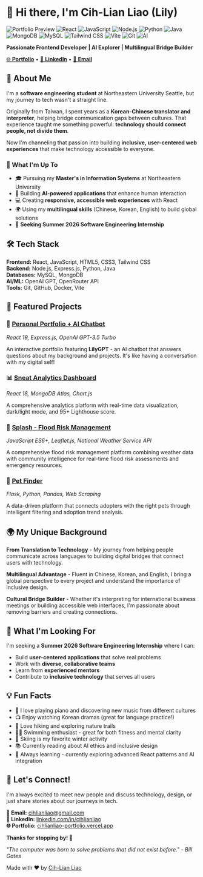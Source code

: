 # 👋 Hi there, I'm Cih-Lian Liao (Lily)


![Portfolio Preview](https://img.shields.io/badge/Portfolio-Live-brightgreen?style=flat-square)
![React](https://img.shields.io/badge/React-19-blue?style=flat-square&logo=react)
![JavaScript](https://img.shields.io/badge/JavaScript-ES6+-yellow?style=flat-square&logo=javascript)
![Node.js](https://img.shields.io/badge/Node.js-Express-green?style=flat-square&logo=node.js)
![Python](https://img.shields.io/badge/Python-3.x-blue?style=flat-square&logo=python)
![Java](https://img.shields.io/badge/Java-Programming-orange?style=flat-square&logo=java)
![MongoDB](https://img.shields.io/badge/MongoDB-Database-green?style=flat-square&logo=mongodb)
![MySQL](https://img.shields.io/badge/MySQL-Database-blue?style=flat-square&logo=mysql)
![Tailwind CSS](https://img.shields.io/badge/Tailwind-CSS-38B2AC?style=flat-square&logo=tailwind-css)
![Vite](https://img.shields.io/badge/Vite-Fast-646CFF?style=flat-square&logo=vite)
![Git](https://img.shields.io/badge/Git-Version%20Control-F05032?style=flat-square&logo=git)
![AI](https://img.shields.io/badge/AI-Powered-orange?style=flat-square&logo=openai)

**Passionate Frontend Developer | AI Explorer | Multilingual Bridge Builder**

[🌐 **Portfolio**](https://cihlianliao-portfolio.vercel.app) • [💼 **LinkedIn**](https://www.linkedin.com/in/cihlianliao) • [📧 **Email**](mailto:cihlianliao@gmail.com)



## 🌟 About Me

I'm a **software engineering student** at Northeastern University Seattle, but my journey to tech wasn't a straight line. 

Originally from Taiwan, I spent years as a **Korean-Chinese translator and interpreter**, helping bridge communication gaps between cultures. That experience taught me something powerful: **technology should connect people, not divide them**.

Now I'm channeling that passion into building **inclusive, user-centered web experiences** that make technology accessible to everyone.

### 🎯 What I'm Up To

- 🎓 Pursuing my **Master's in Information Systems** at Northeastern University
- 🤖 Building **AI-powered applications** that enhance human interaction
- 💻 Creating **responsive, accessible web experiences** with React
- 🌍 Using my **multilingual skills** (Chinese, Korean, English) to build global solutions
- 🎯 **Seeking Summer 2026 Software Engineering Internship**


## 🛠️ Tech Stack

**Frontend:** React, JavaScript, HTML5, CSS3, Tailwind CSS  
**Backend:** Node.js, Express.js, Python, Java  
**Databases:** MySQL, MongoDB  
**AI/ML:** OpenAI GPT, OpenRouter API  
**Tools:** Git, GitHub, Docker, Vite  


## 🚀 Featured Projects

### 🤖 [Personal Portfolio + AI Chatbot](https://cihlianliao-portfolio.vercel.app)
*React 19, Express.js, OpenAI GPT-3.5 Turbo*

An interactive portfolio featuring **LilyGPT** - an AI chatbot that answers questions about my background and projects. It's like having a conversation with my digital self!

### 📊 [Sneat Analytics Dashboard](https://sneat-cihlianliao.vercel.app)
*React 18, MongoDB Atlas, Chart.js*

A comprehensive analytics platform with real-time data visualization, dark/light mode, and 95+ Lighthouse score.

### 🌊 [Splash - Flood Risk Management](https://cih-lian-liao.github.io/splash)
*JavaScript ES6+, Leaflet.js, National Weather Service API*

A comprehensive flood risk management platform combining weather data with community intelligence for real-time flood risk assessments and emergency resources.

### 🐾 [Pet Finder](https://pet-finder-idta.onrender.com)
*Flask, Python, Pandas, Web Scraping*

A data-driven platform that connects adopters with the right pets through intelligent filtering and adoption trend analysis.


## 🌍 My Unique Background

**From Translation to Technology** - My journey from helping people communicate across languages to building digital bridges that connect users with technology.

**Multilingual Advantage** - Fluent in Chinese, Korean, and English, I bring a global perspective to every project and understand the importance of inclusive design.

**Cultural Bridge Builder** - Whether it's interpreting for international business meetings or building accessible web interfaces, I'm passionate about removing barriers and creating connections.


## 🎯 What I'm Looking For

I'm seeking a **Summer 2026 Software Engineering Internship** where I can:

- Build **user-centered applications** that solve real problems
- Work with **diverse, collaborative teams**
- Learn from **experienced mentors**
- Contribute to **inclusive technology** that serves all users


## 💡 Fun Facts

- 🎹 I love playing piano and discovering new music from different cultures
- 📺 Enjoy watching Korean dramas (great for language practice!)
- 🥾 Love hiking and exploring nature trails
- 🏊‍♀️ Swimming enthusiast - great for both fitness and mental clarity
- 🎿 Skiing is my favorite winter activity
- 📚 Currently reading about AI ethics and inclusive design
- 🌱 Always learning - currently exploring advanced React patterns and AI integration


## 🤝 Let's Connect!

I'm always excited to meet new people and discuss technology, design, or just share stories about our journeys in tech.

**📧 Email:** [cihlianliao@gmail.com](mailto:cihlianliao@gmail.com)  
**💼 LinkedIn:** [linkedin.com/in/cihlianliao](https://linkedin.com/in/cihlianliao)  
**🌐 Portfolio:** [cihlianliao-portfolio.vercel.app](https://cihlianliao-portfolio.vercel.app)  




**Thanks for stopping by! 👋**

*"The computer was born to solve problems that did not exist before." - Bill Gates*

Made with ❤️ by [Cih-Lian Liao](https://github.com/cih-lian-liao)
